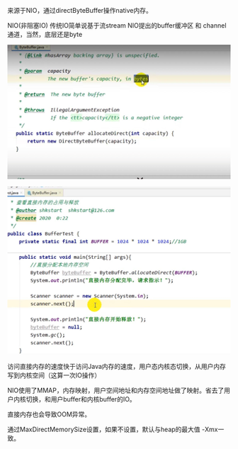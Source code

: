 来源于NIO，通过directByteBuffer操作native内存。

NIO(非阻塞IO)
 传统IO简单说基于流stream NIO提出的buffer缓冲区 和 channel通道，当然，底层还是byte

![img_4.png](img_4.png)

![img_5.png](img_5.png)

访问直接内存的速度快于访问Java内存的速度，用户态内核态切换，从用户内存写到内核空间（这算一次IO操作）

NIO使用了MMAP，内存映射，用户空间地址和内存空间地址做了映射。省去了用户内核切换，和用户buffer和内核buffer的IO。

直接内存也会导致OOM异常。

通过MaxDirectMemorySize设置，如果不设置，默认与heap的最大值 -Xmx一致。